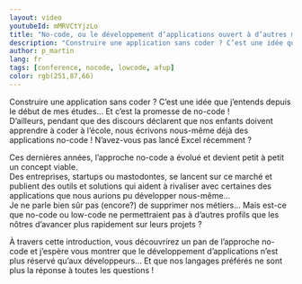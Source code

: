 ```yaml
---
layout: video
youtubeId: mMRVCtYjzLo
title: "No-code, ou le développement d’applications ouvert à d’autres métiers ! AFUP Day 2021"
description: "Construire une application sans coder ? C’est une idée que j’entends depuis le début de mes études… Et c’est la promesse de no-code !"
author: p_martin
lang: fr
tags: [conference, nocode, lowcode, afup]
color: rgb(251,87,66)
---
```


Construire une application sans coder ? C’est une idée que j’entends depuis le début de mes études… Et c’est la promesse de no-code !  
D’ailleurs, pendant que des discours déclarent que nos enfants doivent apprendre à coder à l’école, nous écrivons nous-même déjà des applications no-code ! N’avez-vous pas lancé Excel récemment ?

Ces dernières années, l’approche no-code a évolué et devient petit à petit un concept viable.  
Des entreprises, startups ou mastodontes, se lancent sur ce marché et publient des outils et solutions qui aident à rivaliser avec certaines des applications que nous aurions pu développer nous-même…  
Je ne parle bien sûr pas (encore?) de supprimer nos métiers… Mais est-ce que no-code ou low-code ne permettraient pas à d’autres profils que les nôtres d’avancer plus rapidement sur leurs projets ?

À travers cette introduction, vous découvrirez un pan de l’approche no-code et j’espère vous montrer que le développement d’applications n’est plus réservé qu’aux développeurs… Et que nos langages préférés ne sont plus la réponse à toutes les questions !

